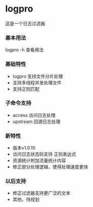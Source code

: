 # logpro 
这是一个日志过滤器

### 基本用法
logpro -h 查看用法

### 基础特性
- logpro 支持文件分片处理
- 支持多线程并发处理文件
- 支持正则匹配

### 子命令支持
- access 访问日志处理
- upstream 回源日志处理

### 新特性
- 版本v1.0.10 
- 访问日志状态码支持 正则表达式
- 资源统计附加流量统计内容
- 修正部分处理逻辑，使得处理速度更快

### 以后支持
- 修正过滤器支持更广泛的文本
- 其他，待规划

